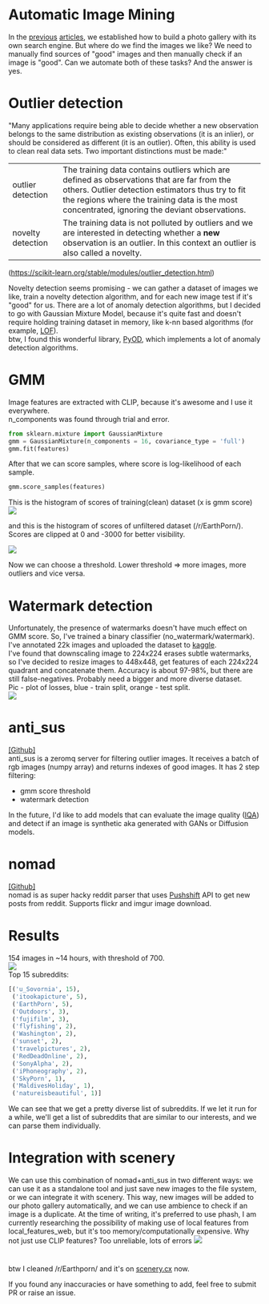 # Automatic Image Mining

In the [previous](https://blog.qwertyforce.dev/posts/similar_image_search) [articles](https://blog.qwertyforce.dev/posts/photo_gallery_with_image_search), we established how to build a photo gallery with its own search engine. But where do we find the images we like? We need to manually find sources of "good" images and then manually check if an image is "good". Can we automate both of these tasks? And the answer is yes.

# Outlier detection
"Many applications require being able to decide whether a new observation belongs to the same distribution as existing observations (it is an inlier), or should be considered as different (it is an outlier). Often, this ability is used to clean real data sets. Two important distinctions must be made:" 

<table width="100%">

  <tr>
    <td width="20%">outlier detection</td>
    <td width="80%">The training data contains outliers which are defined as observations that are far from the others. Outlier detection estimators thus try to fit the regions where the training data is the most concentrated, ignoring the deviant observations.</td>
  </tr>
  <tr>
    <td width="20%">novelty detection</td>
    <td width="80%">The training data is not polluted by outliers and we are interested in detecting whether a <b>new</b> observation is an outlier. In this context an outlier is also called a novelty.</td>
  </tr>
</table>

(https://scikit-learn.org/stable/modules/outlier_detection.html)  

Novelty detection seems promising - we can gather a dataset of images we like, train a novelty detection algorithm, and for each new image test if it's "good" for us.
There are a lot of anomaly detection algorithms, but I decided to go with Gaussian Mixture Model, because it's quite fast and doesn't require holding training dataset in memory, like k-nn based algorithms (for example, [LOF](https://en.wikipedia.org/wiki/Local_outlier_factor)).  
btw, I found this wonderful library, [PyOD](https://pyod.readthedocs.io/en/latest/), which implements a lot of anomaly detection algorithms.
<!-- https://aabkn.github.io/GMM_visually_explained -->

# GMM
Image features are extracted with CLIP, because it's awesome and I use it everywhere.  
n_components was found through trial and error.
```python
from sklearn.mixture import GaussianMixture
gmm = GaussianMixture(n_components = 16, covariance_type = 'full')
gmm.fit(features)
```
After that we can score samples, where score is log-likelihood of each sample.
```python
gmm.score_samples(features)
```
This is the histogram of scores of training(clean) dataset (x is gmm score)
<img src="./images_md/post_3/output_1.png">  

and this is the histogram of scores of unfiltered dataset (/r/EarthPorn/). Scores are clipped at 0 and -3000 for better visibility.

<img src="./images_md/post_3/output_2.png">  

Now we can choose a threshold. Lower threshold ⇒ more images, more outliers and vice versa.

# Watermark detection

Unfortunately, the presence of watermarks doesn't have much effect on GMM score. So, I've trained a binary classifier (no_watermark/watermark). I've annotated 22k images and uploaded the dataset to [kaggle](https://www.kaggle.com/datasets/qwertyforce/scenery-watermarks).  
I've found that downscaling image to 224x224 erases subtle watermarks, so I've decided to resize images to 448x448, get features of each 224x224 quadrant and concatenate them. Accuracy is about 97-98%, but there are still false-negatives. Probably need a bigger and more diverse dataset.  
Pic - plot of losses, blue - train split, orange - test split.  
<img src="./images_md/post_3/output_3.png">  

# anti_sus  
[[Github]](https://github.com/qwertyforce/anti_sus)  
anti_sus is a zeromq server for filtering outlier images. It receives a batch of rgb images (numpy array) and returns indexes of good images.
It has 2 step filtering:
- gmm score threshold
- watermark detection  

In the future, I'd like to add models that can evaluate the image quality ([IQA](https://en.wikipedia.org/wiki/Image_quality#:~:text=The%20process%20of%20determining%20the%20level%20of%20accuracy%20is%20called%20Image%20Quality%20Assessment%20(IQA).)) and detect if an image is synthetic aka generated with GANs or Diffusion models. 

# nomad
[[Github]](https://github.com/qwertyforce/nomad)  
nomad is as super hacky reddit parser that uses [Pushshift](https://pushshift.io/) API to get new posts from reddit. Supports flickr and imgur image download.

# Results
154 images in ~14 hours, with threshold of 700.  
<img src="./images_md/post_3/example.png">  
Top 15 subreddits:
```python
[('u_Sovornia', 15),
 ('itookapicture', 5),
 ('EarthPorn', 5),
 ('Outdoors', 3),
 ('fujifilm', 3),
 ('flyfishing', 2),
 ('Washington', 2),
 ('sunset', 2),
 ('travelpictures', 2),
 ('RedDeadOnline', 2),
 ('SonyAlpha', 2),
 ('iPhoneography', 2),
 ('SkyPorn', 1),
 ('MaldivesHoliday', 1),
 ('natureisbeautiful', 1)]
```
We can see that we get a pretty diverse list of subreddits. If we let it run for a while, we'll get a list of subreddits that are similar to our interests, and we can parse them individually.

# Integration with scenery
We can use this combination of nomad+anti_sus in two different ways: we can use it as a standalone tool and just save new images to the file system, or we can integrate it with scenery. This way, new images will be added to our photo gallery automatically, and we can use ambience to check if an image is a duplicate. At the time of writing, it's preferred to use phash, I am currently researching the possibility of making use of local features from local_features_web, but it's too memory/computationally expensive. Why not just use CLIP features? Too unreliable, lots of errors
<img src="./images_md/post_3/diagram.png">  

#
btw I cleaned /r/Earthporn/ and it's on [scenery.cx](https://scenery.cx/) now.

If you found any inaccuracies or have something to add, feel free to submit PR or raise an issue.